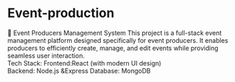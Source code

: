 # Event-production
🎉 Event Producers Management System  This project is a full-stack event management platform designed specifically for event producers. It enables producers to efficiently create, manage, and edit events while providing seamless user interaction.  
Tech Stack:
Frontend:React (with modern UI design)  
Backend: Node.js &amp;Express 
Database: MongoDB
